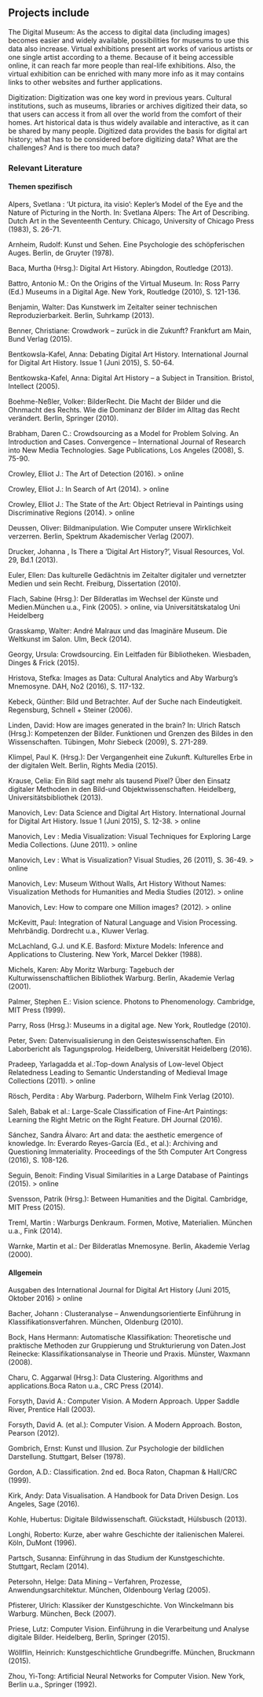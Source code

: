 

## Projects include

The Digital Museum: As the access to digital data (including images) becomes easier and widely available, possibilities for museums to use this data also increase. Virtual exhibitions present art works of various artists or one single artist according to a theme. Because of it being accessible online, it can reach far more people than real-life exhibitions. Also, the virtual exhibition can be enriched with many more info as it may contains links to other websites and further applications.

Digitization: Digitization was one key word in previous years. Cultural institutions, such as museums, libraries or archives digitized their data, so that users can access it from all over the world from the comfort of their homes. Art historical data is thus widely available and interactive, as it can be shared by many people. Digitized data provides the basis for digital art history; what has to be considered before digitizing data? What are the challenges? And is there too much data?

### Relevant Literature

#### Themen spezifisch
Alpers, Svetlana : ‘Ut pictura, ita visio’: Kepler’s Model of the Eye and the Nature of Picturing in the North. In: Svetlana Alpers: The Art of Describing. Dutch Art in the Seventeenth Century. Chicago, University of Chicago Press (1983), S. 26-71. 

Arnheim, Rudolf: Kunst und Sehen. Eine Psychologie des schöpferischen Auges. Berlin, de Gruyter (1978). 

Baca, Murtha (Hrsg.): Digital Art History. Abingdon, Routledge (2013). 

Battro, Antonio M.: On the Origins of the Virtual Museum. In: Ross Parry (Ed.) Museums in a Digital Age. New York, Routledge (2010), S. 121-136.

Benjamin, Walter: Das Kunstwerk im Zeitalter seiner technischen Reproduzierbarkeit. Berlin, Suhrkamp (2013).

Benner, Christiane: Crowdwork – zurück in die Zukunft? Frankfurt am Main, Bund Verlag (2015).

Bentkowsla-Kafel, Anna: Debating Digital Art History. International Journal for Digital Art History. Issue 1 (Juni 2015), S. 50-64.

Bentkowska-Kafel, Anna: Digital Art History – a Subject in Transition. Bristol, Intellect (2005). 

Boehme-Neßler, Volker: BilderRecht. Die Macht der Bilder und die Ohnmacht des Rechts. Wie die Dominanz der Bilder im Alltag das Recht verändert. Berlin, Springer (2010).

Brabham, Daren C.: Crowdsourcing as a Model for Problem Solving. An Introduction and Cases. Convergence – International Journal of Research into New Media Technologies. Sage Publications, Los Angeles (2008), S. 75-90. 

Crowley, Elliot J.: The Art of Detection (2016). > online 

Crowley, Elliot J.: In Search of Art (2014). > online

Crowley, Elliot J.: The State of the Art: Object Retrieval in Paintings using Discriminative Regions (2014). > online

Deussen, Oliver: Bildmanipulation. Wie Computer unsere Wirklichkeit verzerren. Berlin, Spektrum Akademischer Verlag (2007). 

Drucker, Johanna , Is There a ‘Digital Art History?’, Visual Resources, Vol. 29, Bd.1 (2013).

Euler, Ellen: Das kulturelle Gedächtnis im Zeitalter digitaler und vernetzter Medien und sein Recht. Freiburg, Dissertation (2010).

Flach, Sabine (Hrsg.): Der Bilderatlas im Wechsel der Künste und Medien.München u.a., Fink (2005). > online, via Universitätskatalog Uni Heidelberg

Grasskamp, Walter: André Malraux und das Imaginäre Museum. Die Weltkunst im Salon. Ulm, Beck (2014). 

Georgy, Ursula: Crowdsourcing. Ein Leitfaden für Bibliotheken. Wiesbaden, Dinges & Frick (2015). 

Hristova, Stefka: Images as Data: Cultural Analytics and Aby Warburg’s Mnemosyne. DAH, No2 (2016), S. 117-132. 

Kebeck, Günther: Bild und Betrachter. Auf der Suche nach Eindeutigkeit. Regensburg, Schnell + Steiner (2006). 

Linden, David: How are images generated in the brain? In: Ulrich Ratsch (Hrsg.): Kompetenzen der Bilder. Funktionen und Grenzen des Bildes in den Wissenschaften. Tübingen, Mohr Siebeck (2009), S. 271-289. 

Klimpel, Paul K. (Hrsg.): Der Vergangenheit eine Zukunft. Kulturelles Erbe in der digitalen Welt. Berlin, Rights Media (2015).

Krause, Celia: Ein Bild sagt mehr als tausend Pixel? Über den Einsatz digitaler Methoden in den Bild-und Objektwissenschaften. Heidelberg, Universitätsbibliothek (2013).

Manovich, Lev: Data Science and Digital Art History. International Journal for Digital Art History. Issue 1 (Juni 2015), S. 12-38. > online

Manovich, Lev : Media Visualization: Visual Techniques for Exploring Large Media Collections. (June 2011). > online

Manovich, Lev : What is Visualization? Visual Studies, 26 (2011), S. 36-49. > online

Manovich, Lev: Museum Without Walls, Art History Without Names: Visualization Methods for Humanities and Media Studies (2012). > online

Manovich, Lev: How to compare one Million images? (2012). > online

McKevitt, Paul: Integration of Natural Language and Vision Processing. Mehrbändig. Dordrecht u.a., Kluwer Verlag.

McLachland, G.J. und K.E. Basford: Mixture Models: Inference and Applications to Clustering. New York, Marcel Dekker (1988). 

Michels, Karen: Aby Moritz Warburg: Tagebuch der Kulturwissenschaftlichen Bibliothek Warburg. Berlin, Akademie Verlag (2001).

Palmer, Stephen E.: Vision science. Photons to Phenomenology. Cambridge, MIT Press (1999). 

Parry, Ross (Hrsg.): Museums in a digital age. New York, Routledge (2010).

Peter, Sven: Datenvisualisierung in den Geisteswissenschaften. Ein Laborbericht als Tagungsprolog. Heidelberg, Universität Heidelberg (2016).

Pradeep, Yarlagadda et al.:Top-down Analysis of Low-level Object Relatedness Leading to Semantic Understanding of Medieval Image Collections (2011). > online
 
Rösch, Perdita : Aby Warburg. Paderborn, Wilhelm Fink Verlag (2010).

Saleh, Babak et al.: Large-Scale Classification of Fine-Art Paintings: Learning the Right Metric on the Right Feature. DH Journal (2016).

Sánchez, Sandra Álvaro: Art and data: the aesthetic emergence of knowledge. In: Everardo Reyes-García (Ed., et al.): Archiving and Questioning Immateriality. Proceedings of the 5th Computer Art Congress (2016), S. 108-126. 

Seguin, Benoit: Finding Visual Similarities in a Large Database of Paintings (2015). > online

Svensson, Patrik (Hrsg.): Between Humanities and the Digital. Cambridge, MIT Press (2015).

Treml, Martin : Warburgs Denkraum. Formen, Motive, Materialien. München u.a., Fink (2014). 

Warnke, Martin et al.: Der Bilderatlas Mnemosyne. Berlin, Akademie Verlag (2000).

#### Allgemein

Ausgaben des International Journal for Digital Art History (Juni 2015, Oktober 2016) > online

Bacher, Johann : Clusteranalyse – Anwendungsorientierte Einführung in Klassifikationsverfahren. München, Oldenburg (2010).

Bock, Hans Hermann: Automatische Klassifikation: Theoretische und praktische Methoden zur Gruppierung und Strukturierung von Daten.Jost Reinecke: Klassifikationsanalyse in Theorie und Praxis. Münster, Waxmann (2008). 

Charu, C. Aggarwal (Hrsg.): Data Clustering. Algorithms and applications.Boca Raton u.a., CRC Press (2014).

Forsyth, David A.: Computer Vision. A Modern Approach. Upper Saddle River, Prentice Hall (2003).

Forsyth, David A. (et al.): Computer Vision. A Modern Approach. Boston, Pearson (2012). 

Gombrich, Ernst: Kunst und Illusion. Zur Psychologie der bildlichen Darstellung. Stuttgart, Belser (1978). 

Gordon, A.D.: Classification. 2nd ed. Boca Raton, Chapman & Hall/CRC (1999). 

Kirk, Andy: Data Visualisation. A Handbook for Data Driven Design. Los Angeles, Sage (2016).

Kohle, Hubertus: Digitale Bildwissenschaft. Glückstadt, Hülsbusch (2013).

Longhi, Roberto: Kurze, aber wahre Geschichte der italienischen Malerei. Köln, DuMont (1996). 

Partsch, Susanna: Einführung in das Studium der Kunstgeschichte. Stuttgart, Reclam (2014).

Petersohn, Helge: Data Mining – Verfahren, Prozesse, Anwendungsarchitektur. München, Oldenbourg Verlag (2005). 
 
Pfisterer, Ulrich: Klassiker der Kunstgeschichte. Von Winckelmann bis Warburg. München, Beck (2007). 

Priese, Lutz: Computer Vision. Einführung in die Verarbeitung und Analyse digitale Bilder. Heidelberg, Berlin, Springer (2015).

Wöllflin, Heinrich: Kunstgeschichtliche Grundbegriffe. München, Bruckmann (2015).

Zhou, Yi-Tong: Artificial Neural Networks for Computer Vision. New York, Berlin u.a., Springer (1992).
